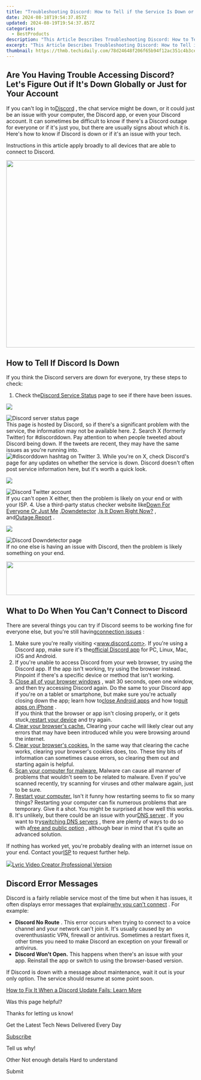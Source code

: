 ```yaml
---
title: "Troubleshooting Discord: How to Tell if the Service Is Down or If You're Facing Connectivity Issues"
date: 2024-08-18T19:54:37.857Z
updated: 2024-08-19T19:54:37.857Z
categories:
  - BestProducts
description: "This Article Describes Troubleshooting Discord: How to Tell if the Service Is Down or If You're Facing Connectivity Issues"
excerpt: "This Article Describes Troubleshooting Discord: How to Tell if the Service Is Down or If You're Facing Connectivity Issues"
thumbnail: https://thmb.techidaily.com/78d24648f206f65b94f12ac351c4b3ce727b02ece4c292665e0f6b95fb5f60be.jpg
---
```


## Are You Having Trouble Accessing Discord? Let's Figure Out if It's Down Globally or Just for Your Account
 If you can't log in to[Discord](https://www.lifewire.com/discord-4174046) , the chat service might be down, or it could just be an issue with your computer, the Discord app, or even your Discord account. It can sometimes be difficult to know if there's a Discord outage for everyone or if it's just you, but there are usually signs about which it is. Here's how to know if Discord is down or if it's an issue with your tech.

 Instructions in this article apply broadly to all devices that are able to connect to Discord.

<!-- affiliate ads begin -->
<a href="https://appsumo.8odi.net/c/5597632/2087407/7443" target="_top" id="2087407"><img src="//a.impactradius-go.com/display-ad/7443-2087407" border="0" alt="" width="600" height="500"/></a><img height="0" width="0" src="https://appsumo.8odi.net/i/5597632/2087407/7443" style="position:absolute;visibility:hidden;" border="0" />
<!-- affiliate ads end -->
## How to Tell If Discord Is Down

 If you think the Discord servers are down for everyone, try these steps to check:

1. Check the[Discord Service Status](https://status.discord.com) page to see if there have been issues.  
<!-- affiliate ads begin -->
<a href="https://store.revouninstaller.com/order/checkout.php?PRODS=28010250&QTY=1&AFFILIATE=108875&CART=1"><img src="https://secure.avangate.com/images/merchant/4282ec8de8c9be897e7aff4aa231b1a4/336__280a.jpg" border="0"></a>
<!-- affiliate ads end -->
![Discord server status page](https://www.lifewire.com/thmb/yFSV49MklrykNCgZ93liSe1qZt0=/1500x0/filters:no_upscale():max_bytes(150000):strip_icc():format(webp)/is-discord-down-or-is-it-just-you-50256951-64f18a956bac488899f2b478d1c286a9.jpg)  
 This page is hosted by Discord, so if there's a significant problem with the service, the information may not be available here.
2. Search X (formerly Twitter) for #discorddown. Pay attention to when people tweeted about Discord being down. If the tweets are recent, they may have the same issues as you're running into.  
![#discorddown hashtag on Twitter](https://www.lifewire.com/thmb/VTkvVzzWtl2q1P78ZIep47rwOBo=/1500x0/filters:no_upscale():max_bytes(150000):strip_icc():format(webp)/is-discord-down-or-is-it-just-you-50256952-c360b9c4c6d64c2e8214179b37a1931a.jpg)
3. While you're on X, check Discord's page for any updates on whether the service is down. Discord doesn't often post service information here, but it's worth a quick look.  
<!-- affiliate ads begin -->
<a href="https://secure.2checkout.com/order/checkout.php?PRODS=3851691&QTY=1&AFFILIATE=108875&CART=1"><img src="http://www.aiseesoft.com/avangate/30p/banner.jpg" border="0"></a>
<!-- affiliate ads end -->
![Discord Twitter account](https://www.lifewire.com/thmb/duH1jCzJjaIdBXNdYvzfWT2dzjk=/1500x0/filters:no_upscale():max_bytes(150000):strip_icc():format(webp)/is-discord-down-or-is-it-just-you-50256953-0ac75f448e784f739501c218e70589b5.jpg)  
 If you can't open X either, then the problem is likely on your end or with your ISP.
4. Use a third-party status checker website like[Down For Everyone Or Just Me](https://downforeveryoneorjustme.com/discord) ,[Downdetector](https://downdetector.com/status/discord/) ,[Is It Down Right Now?](https://www.isitdownrightnow.com/discord.com.html) , and[Outage.Report](https://outage.report/discord) .  
<!-- affiliate ads begin -->
<a href="https://secure.2checkout.com/order/checkout.php?PRODS=19080710&QTY=1&AFFILIATE=108875&CART=1"><img src="https://smart-seo-tool.com/images/SmartSEOAuditorBox.png" border="0"></a>
<!-- affiliate ads end -->
![Discord Downdetector page](https://www.lifewire.com/thmb/Dkbd1Gn7UxOCVbebPQPG9QuzVpQ=/1500x0/filters:no_upscale():max_bytes(150000):strip_icc():format(webp)/is-discord-down-or-is-it-just-you-50256954-e47fef8c259d4a9d805e652ae722fcbd.jpg)  
 If no one else is having an issue with Discord, then the problem is likely something on your end.

<!-- affiliate ads begin -->
<a href="https://vapordna.pxf.io/c/5597632/1494880/17238" target="_top" id="1494880"><img src="//a.impactradius-go.com/display-ad/17238-1494880" border="0" alt="" width="728" height="90"/></a><img height="0" width="0" src="https://imp.pxf.io/i/5597632/1494880/17238" style="position:absolute;visibility:hidden;" border="0" />
<!-- affiliate ads end -->
## What to Do When You Can't Connect to Discord

 There are several things you can try if Discord seems to be working fine for everyone else, but you're still having[connection issues](https://www.lifewire.com/fix-connection-issues-discord-5086484) :

1. Make sure you're really visiting <www.discord.com>. If you're using a Discord app, make sure it's the[official Discord app](https://discord.com/download) for PC, Linux, Mac, iOS and Android.
2. If you're unable to access Discord from your web browser, try using the Discord app. If the app isn't working, try using the browser instead. Pinpoint if there's a specific device or method that isn't working.
3. [Close all of your browser windows](https://www.lifewire.com/close-all-tabs-computer-android-browsers-4173831) , wait 30 seconds, open one window, and then try accessing Discord again. Do the same to your Discord app if you're on a tablet or smartphone, but make sure you're actually closing down the app; learn how to[close Android apps](https://www.lifewire.com/close-apps-on-android-4164116) and how to[quit apps on iPhone](https://www.lifewire.com/quit-apps-on-iphone-2000287) .  
 If you think that the browser or app isn't closing properly, or it gets stuck,[restart your device](https://www.lifewire.com/why-does-restarting-seem-to-fix-most-computer-problems-2624569) and try again.
4. [Clear your browser's cache.](https://www.lifewire.com/how-to-clear-cache-2617980) Clearing your cache will likely clear out any errors that may have been introduced while you were browsing around the internet.
5. [Clear your browser's cookies.](https://www.lifewire.com/how-to-delete-cookies-2617981) In the same way that clearing the cache works, clearing your browser's cookies does, too. These tiny bits of information can sometimes cause errors, so clearing them out and starting again is helpful.
6. [Scan your computer for malware.](https://www.lifewire.com/properly-scan-your-computer-for-viruses-and-other-malware-2624526) Malware can cause all manner of problems that wouldn't seem to be related to malware. Even if you've scanned recently, try scanning for viruses and other malware again, just to be sure.
7. [Restart your computer.](https://www.lifewire.com/how-to-reboot-a-computer-2624568) Isn't it funny how restarting seems to fix so many things? Restarting your computer can fix numerous problems that are temporary. Give it a shot. You might be surprised at how well this works.
8. It's unlikely, but there could be an issue with your[DNS server](https://www.lifewire.com/what-is-a-dns-server-2625854) . If you want to try[switching DNS servers](https://www.lifewire.com/how-to-change-dns-server-settings-2617979) , there are plenty of ways to do so with a[free and public option](https://www.lifewire.com/free-and-public-dns-servers-2626062) , although bear in mind that it's quite an advanced solution.

 If nothing has worked yet, you're probably dealing with an internet issue on your end. Contact your[ISP](https://www.lifewire.com/internet-service-provider-isp-2625924) to request further help.

<!-- affiliate ads begin -->
<a href="https://secure.2checkout.com/order/checkout.php?PRODS=11224199&QTY=1&AFFILIATE=108875&CART=1"><img src="https://secure.avangate.com/images/merchant/e09fdffe648a30658a9657bbed7b2388/products/copy_boxshot_lyricvideo.png" border="0">Lyric Video Creator Professional Version</a>
<!-- affiliate ads end -->
## Discord Error Messages

 Discord is a fairly reliable service most of the time but when it has issues, it often displays error messages that explain[why you can't connect](https://www.lifewire.com/fix-it-when-discord-wont-open-5076489) . For example:

* **Discord No Route** . This error occurs when trying to connect to a voice channel and your network can't join it. It's usually caused by an overenthusiastic VPN, firewall or antivirus. Sometimes a restart fixes it, other times you need to make Discord an exception on your firewall or antivirus.
* **Discord Won't Open.** This happens when there's an issue with your app. Reinstall the app or switch to using the browser-based version.

 If Discord is down with a message about maintenance, wait it out is your only option. The service should resume at some point soon.

[How to Fix It When a Discord Update Fails: Learn More](https://www.lifewire.com/fix-failed-discord-update-5080924)

Was this page helpful?

Thanks for letting us know!

 Get the Latest Tech News Delivered Every Day

[Subscribe](https://www.lifewire.com/#)

Tell us why!

 Other  Not enough details  Hard to understand

 Submit

<ins class="adsbygoogle"
     style="display:block"
     data-ad-format="autorelaxed"
     data-ad-client="ca-pub-7571918770474297"
     data-ad-slot="1223367746"></ins>



<ins class="adsbygoogle"
     style="display:block"
     data-ad-client="ca-pub-7571918770474297"
     data-ad-slot="8358498916"
     data-ad-format="auto"
     data-full-width-responsive="true"></ins>


